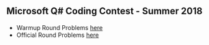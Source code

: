## Microsoft Q# Coding Contest - Summer 2018
* Warmup Round Problems [here](https://codeforces.com/contest/1001)
* Official Round Problems [here](https://codeforces.com/contest/1002)
